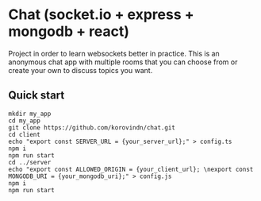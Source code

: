 # Сhat (socket.io + express + mongodb + react)
Project in order to learn websockets better in practice.
This is an anonymous chat app with multiple rooms that you can choose from or create your own to discuss topics you want.
## Quick start
```
mkdir my_app
cd my_app
git clone https://github.com/korovindn/chat.git
cd client
echo "export const SERVER_URL = {your_server_url};" > config.ts
npm i 
npm run start
cd ../server
echo "export const ALLOWED_ORIGIN = {your_client_url}; \nexport const MONGODB_URI = {your_mongodb_uri};" > config.js
npm i
npm run start
```
